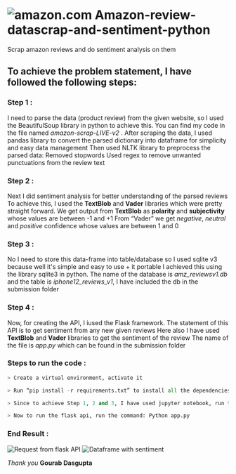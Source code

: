 # ![amazon.com](https://img.icons8.com/color/344/amazon.png) Amazon-review-datascrap-and-sentiment-python
Scrap amazon reviews and do sentiment analysis on them


## To achieve the problem statement, I have followed the following steps:

### Step 1 :
I need to parse the data (product review) from the given website, so I used the BeautifulSoup library in python to achieve this. You can find my code in the file named *amazon-scrap-LIVE-v2* .
After scraping the data, I used pandas library to convert the parsed dictionary into dataframe for simplicity and easy data management
Then used NLTK library to preprocess the parsed data:
Removed stopwords
Used regex to remove unwanted punctuations 
from the review text

### Step 2 :
Next I did sentiment analysis for better understanding of the parsed reviews 
To achieve this, I used the **TextBlob** and  **Vader** libraries which were pretty straight forward. 
We get output from **TextBlob** as **polarity** and **subjectivity** whose values are between -1 and +1
From “Vader” we get *negative*, *neutral* and *positive* confidence whose values are between 1 and 0

### Step 3 :
No I need to store this data-frame into table/database so I used sqlite v3 because well it's simple and easy to use + it portable 
I achieved this using the library sqlite3 in python. 
The name of the database is *amz_reviewsv1.db* and the table is *iphone12_reviews_v1*, I have included the db in the submission folder 

### Step 4 :
Now, for creating the API, I iused the Flask framework. The statement of this API is to get sentiment from any new given reviews
Here also I have used **TextBlob** and **Vader** libraries to get the  sentiment of the review
The name of the file is *app.py* which can be found in the submission folder

### Steps to run the code : 
```python
> Create a virtual environment, activate it

> Run “pip install -r requirements.txt” to install all the dependencies

> Since to achieve Step 1, 2 and 3, I have used jupyter notebook, run the command : Jupyter notebook amazon-scrap-LIVE-v2.ipynb

> Now to run the flask api, run the command: Python app.py
```

### End Result :
![Request from flask API](https://i.ibb.co/CVh2qHB/API-amz-review-sentiment-v1.png)
![Dataframe with sentiment](https://i.ibb.co/vcD3s6P/amz-review-Vader-sentiment.png)
<!-- <img src="https://i.ibb.co/vcD3s6P/amz-review-Vader-sentiment.png" width="500" height="500"> -->

*Thank you*
**Gourab Dasgupta**
